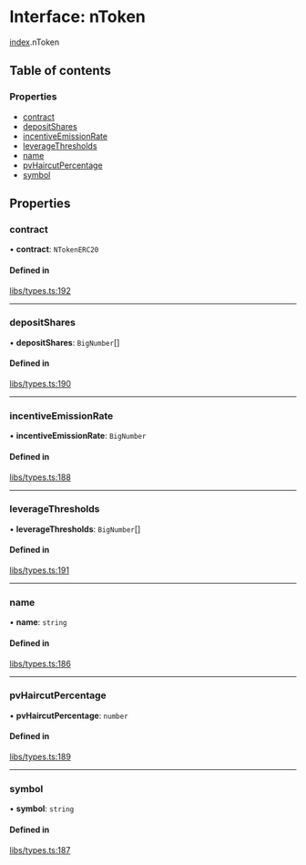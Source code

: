 # Interface: nToken

[index](../modules/index.md).nToken

## Table of contents

### Properties

- [contract](index.nToken.md#contract)
- [depositShares](index.nToken.md#depositshares)
- [incentiveEmissionRate](index.nToken.md#incentiveemissionrate)
- [leverageThresholds](index.nToken.md#leveragethresholds)
- [name](index.nToken.md#name)
- [pvHaircutPercentage](index.nToken.md#pvhaircutpercentage)
- [symbol](index.nToken.md#symbol)

## Properties

### contract

• **contract**: `NTokenERC20`

#### Defined in

[libs/types.ts:192](https://github.com/notional-finance/sdk-v2/blob/fc3a95f/src/libs/types.ts#L192)

___

### depositShares

• **depositShares**: `BigNumber`[]

#### Defined in

[libs/types.ts:190](https://github.com/notional-finance/sdk-v2/blob/fc3a95f/src/libs/types.ts#L190)

___

### incentiveEmissionRate

• **incentiveEmissionRate**: `BigNumber`

#### Defined in

[libs/types.ts:188](https://github.com/notional-finance/sdk-v2/blob/fc3a95f/src/libs/types.ts#L188)

___

### leverageThresholds

• **leverageThresholds**: `BigNumber`[]

#### Defined in

[libs/types.ts:191](https://github.com/notional-finance/sdk-v2/blob/fc3a95f/src/libs/types.ts#L191)

___

### name

• **name**: `string`

#### Defined in

[libs/types.ts:186](https://github.com/notional-finance/sdk-v2/blob/fc3a95f/src/libs/types.ts#L186)

___

### pvHaircutPercentage

• **pvHaircutPercentage**: `number`

#### Defined in

[libs/types.ts:189](https://github.com/notional-finance/sdk-v2/blob/fc3a95f/src/libs/types.ts#L189)

___

### symbol

• **symbol**: `string`

#### Defined in

[libs/types.ts:187](https://github.com/notional-finance/sdk-v2/blob/fc3a95f/src/libs/types.ts#L187)
